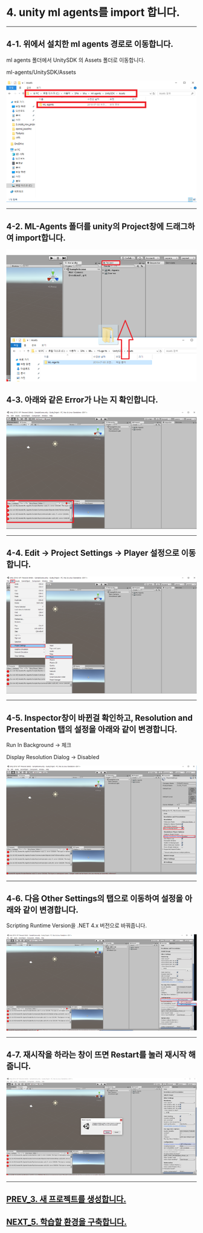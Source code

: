 # 4. unity ml agents를 import 합니다.
- - -

## 4-1. 위에서 설치한 ml agents 경로로 이동합니다.
ml agents 폴더에서 UnitySDK 의 Assets 폴더로 이동합니다.

ml-agents/UnitySDK/Assets

![Alt text](/unity_ml_agents_tutorial/4.import_ml_agents/1.find_ML-Agents.png)
- - -

## 4-2. ML-Agents 폴더를 unity의 Project창에 드래그하여 import합니다.

![Alt text](/unity_ml_agents_tutorial/4.import_ml_agents/2.import_ML-Agents.png)

## 4-3. 아래와 같은 Error가 나는 지 확인합니다.

![Alt text](/unity_ml_agents_tutorial/4.import_ml_agents/3.confirm_error.png)
- - -

## 4-4. Edit -> Project Settings -> Player 설정으로 이동합니다.

![Alt text](/unity_ml_agents_tutorial/4.import_ml_agents/4.edit_project_settings_players.png)
- - -

## 4-5. Inspector창이 바뀐걸 확인하고, Resolution and Presentation 탭의 설정을 아래와 같이 변경합니다.

Run In Background -> 체크

Display Resolution Dialog -> Disabled

![Alt text](/unity_ml_agents_tutorial/4.import_ml_agents/5.resolution_and_presentation_setting.png)
- - -

## 4-6. 다음 Other Settings의 탭으로 이동하여 설정을 아래와 같이 변경합니다.

Scripting Runtime Version을 .NET 4.x 버전으로 바꿔줍니다.

![Alt text](/unity_ml_agents_tutorial/4.import_ml_agents/6.set_4.x.png)
- - -

## 4-7. 재시작을 하라는 창이 뜨면 Restart를 눌러 재시작 해줍니다.

![Alt text](/unity_ml_agents_tutorial/4.import_ml_agents/7.restart.png)
- - -

## [PREV_3. 새 프로젝트를 생성합니다.](https://github.com/hyunho1027/Unity_ML_Agents_Tutorial/tree/master/unity_ml_agents_tutorial/3.create_new_project)

## [NEXT_5. 학습할 환경을 구축합니다.](https://github.com/hyunho1027/Unity_ML_Agents_Tutorial/tree/master/unity_ml_agents_tutorial/5.make_env)
